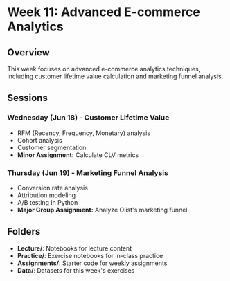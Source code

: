 # Week 11: Advanced E-commerce Analytics

## Overview
This week focuses on advanced e-commerce analytics techniques, including customer lifetime value calculation and marketing funnel analysis.

## Sessions

### Wednesday (Jun 18) - Customer Lifetime Value
- RFM (Recency, Frequency, Monetary) analysis
- Cohort analysis
- Customer segmentation
- **Minor Assignment:** Calculate CLV metrics

### Thursday (Jun 19) - Marketing Funnel Analysis
- Conversion rate analysis
- Attribution modeling
- A/B testing in Python
- **Major Group Assignment:** Analyze Olist's marketing funnel

## Folders
- **Lecture/**: Notebooks for lecture content
- **Practice/**: Exercise notebooks for in-class practice
- **Assignments/**: Starter code for weekly assignments
- **Data/**: Datasets for this week's exercises